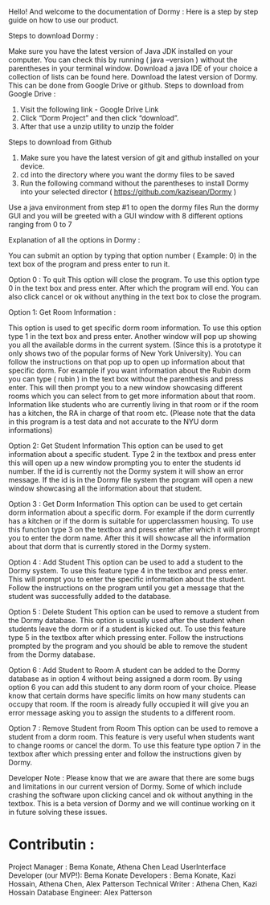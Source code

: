 Hello! And welcome to the documentation of Dormy : Here is a step by step guide on how to use our product. 

Steps to download Dormy : 

Make sure you have the latest version of Java JDK installed on your computer.
You can check this by running ( java –version ) without the parentheses in your terminal window. 
Download a java IDE of your choice a collection of lists can be found here. 
Download the latest version of Dormy. This can be done from Google Drive or github. 
Steps to download from Google Drive : 
1. Visit the following link - Google Drive Link
2. Click “Dorm Project” and then click “download”. 
3. After that use a unzip utility to unzip the folder

Steps to download from Github 
1. Make sure you have the latest version of git and github installed on your device. 
2. cd into the directory where you want the dormy files to be saved
3. Run the following command without the parentheses to install Dormy into your selected director ( https://github.com/kazisean/Dormy ) 

Use a java environment from step #1 to open the dormy files 
Run the dormy GUI and you will be greeted with a GUI window with 8 different options ranging from 0 to 7

Explanation of all the options in Dormy :
 
You can submit an option by typing that option number ( Example: 0) in the text box of the program and press enter to run it.

Option 0 : To quit
This option will close the program. To use this option type 0 in the text box and press enter. After which the program will end. You can also click cancel or ok without anything in the text box to close the program. 

Option 1: Get Room Information : 

This option is used to get specific dorm room information. To use this option type 1 in the text box and press enter. Another window will pop up showing you all the available dorms in the current system. (Since this is a prototype it only shows two of the popular forms of New York University). You can follow the instructions on that pop up to open up information about that specific dorm. For example if you want information about the Rubin dorm you can type ( rubin ) in the text box without the parenthesis and press enter. This will then prompt you to a new window showcasing different rooms which you can select from to get more information about that room. Information like students who are currently living in that room or if the room has a kitchen, the RA in charge of that room etc. (Please note that the data in this program is a test data and not accurate to the NYU dorm informations)

Option 2: Get Student Information
This option can be used to get information about a specific student. Type 2 in the textbox and press enter this will open up a new window prompting you to enter the students id number. If the id is currently not the Dormy system it will show an error message. If the id is in the Dormy file system the program will open a new window showcasing all the information about that student. 

Option 3 : Get Dorm Information 
This option can be used to get certain dorm information about a specific dorm. For example if the dorm currently has a kitchen or if the dorm is suitable for upperclassmen housing. To use this function type 3 on the textbox and press enter after which it will prompt you to enter the dorm name. After this it will showcase all the information about that dorm that is currently stored in the Dormy system. 

Option 4 : Add Student
This option can be used to add a student to the Dormy system. To use this feature type 4 in the textbox and press enter. This will prompt you to enter the specific information about the student. Follow the instructions on the program until you get a message that the student was successfully added to the database. 

Option 5 : Delete Student 
This option can be used to remove a student from the Dormy database. This option is usually used  after the student when students leave the dorm or if a student is kicked out. To use this feature type 5 in the textbox after which pressing enter. Follow the instructions prompted by the program and you should be able to remove the student from the Dormy database. 

Option 6 : Add Student to Room 
A student can be added to the Dormy database as in option 4 without being assigned a dorm room. By using option 6 you can add this student to any dorm room of your choice. Please know that certain dorms have specific limits on how many students can occupy that room. If the room is already fully occupied it will give you an error message asking you to assign the students to a different room. 

Option 7 : Remove Student from Room 
This option can be used to remove a student from a dorm room. This feature is very useful when students want to change rooms or cancel the dorm. To use this feature type option 7 in the textbox after which pressing enter and follow the instructions given by Dormy. 


Developer Note : Please know that we are aware that there are some bugs and limitations in our current version of Dormy. Some of which include crashing the software upon clicking cancel and ok without anything in the textbox. This is a beta version of Dormy and we will continue working on it in future solving these issues. 


# Contributin : 

Project Manager : Bema Konate, Athena Chen
Lead UserInterface Developer (our MVP!): Bema Konate
Developers : Bema Konate, Kazi Hossain, Athena Chen, Alex Patterson
Technical Writer : Athena Chen, Kazi Hossain
Database Engineer: Alex Patterson
